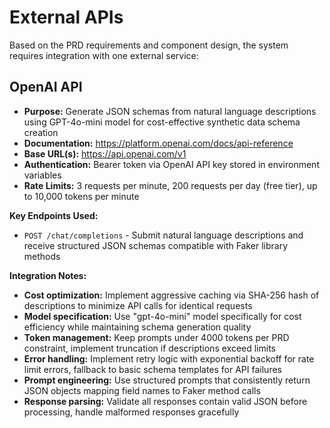 # External APIs

Based on the PRD requirements and component design, the system requires integration with one external service:

## OpenAI API

- **Purpose:** Generate JSON schemas from natural language descriptions using GPT-4o-mini model for cost-effective synthetic data schema creation
- **Documentation:** https://platform.openai.com/docs/api-reference
- **Base URL(s):** https://api.openai.com/v1
- **Authentication:** Bearer token via OpenAI API key stored in environment variables
- **Rate Limits:** 3 requests per minute, 200 requests per day (free tier), up to 10,000 tokens per minute

**Key Endpoints Used:**
- `POST /chat/completions` - Submit natural language descriptions and receive structured JSON schemas compatible with Faker library methods

**Integration Notes:** 
- **Cost optimization:** Implement aggressive caching via SHA-256 hash of descriptions to minimize API calls for identical requests
- **Model specification:** Use "gpt-4o-mini" model specifically for cost efficiency while maintaining schema generation quality
- **Token management:** Keep prompts under 4000 tokens per PRD constraint, implement truncation if descriptions exceed limits
- **Error handling:** Implement retry logic with exponential backoff for rate limit errors, fallback to basic schema templates for API failures
- **Prompt engineering:** Use structured prompts that consistently return JSON objects mapping field names to Faker method calls
- **Response parsing:** Validate all responses contain valid JSON before processing, handle malformed responses gracefully
